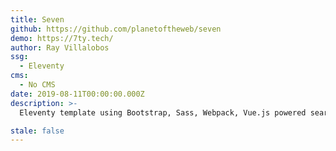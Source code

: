 ```yaml
---
title: Seven
github: https://github.com/planetoftheweb/seven
demo: https://7ty.tech/
author: Ray Villalobos
ssg:
  - Eleventy
cms:
  - No CMS
date: 2019-08-11T00:00:00.000Z
description: >-
  Eleventy template using Bootstrap, Sass, Webpack, Vue.js powered search, includes lots of other features

stale: false
---
```

